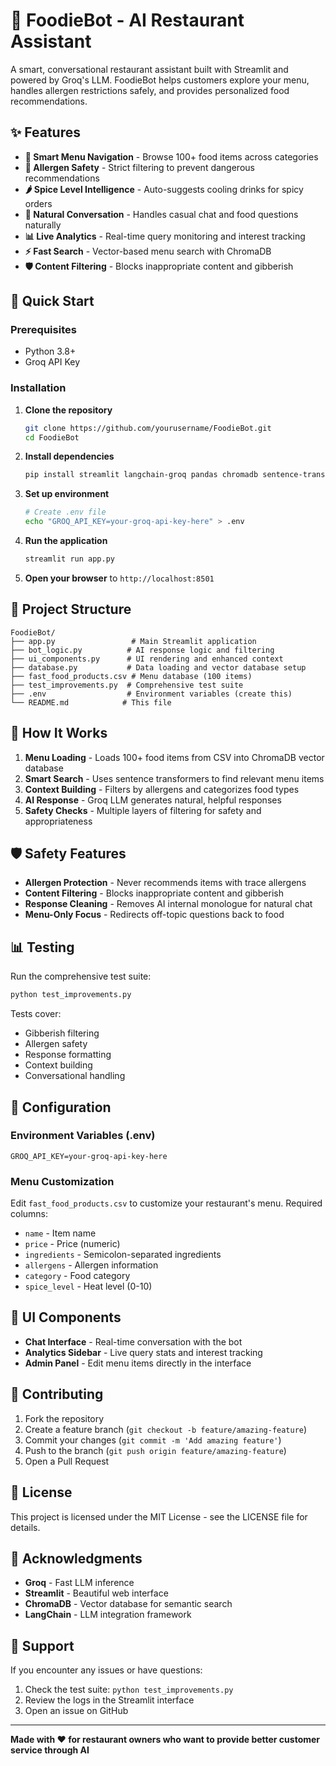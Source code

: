 # 🤖 FoodieBot - AI Restaurant Assistant

A smart, conversational restaurant assistant built with Streamlit and powered by Groq's LLM. FoodieBot helps customers explore your menu, handles allergen restrictions safely, and provides personalized food recommendations.

## ✨ Features

- **🍔 Smart Menu Navigation** - Browse 100+ food items across categories
- **🚨 Allergen Safety** - Strict filtering to prevent dangerous recommendations
- **🌶️ Spice Level Intelligence** - Auto-suggests cooling drinks for spicy orders
- **💬 Natural Conversation** - Handles casual chat and food questions naturally
- **📊 Live Analytics** - Real-time query monitoring and interest tracking
- **⚡ Fast Search** - Vector-based menu search with ChromaDB
- **🛡️ Content Filtering** - Blocks inappropriate content and gibberish

## 🚀 Quick Start

### Prerequisites
- Python 3.8+
- Groq API Key

### Installation

1. **Clone the repository**
   ```bash
   git clone https://github.com/yourusername/FoodieBot.git
   cd FoodieBot
   ```

2. **Install dependencies**
   ```bash
   pip install streamlit langchain-groq pandas chromadb sentence-transformers python-dotenv
   ```

3. **Set up environment**
   ```bash
   # Create .env file
   echo "GROQ_API_KEY=your-groq-api-key-here" > .env
   ```

4. **Run the application**
   ```bash
   streamlit run app.py
   ```

5. **Open your browser** to `http://localhost:8501`

## 📁 Project Structure

```
FoodieBot/
├── app.py                 # Main Streamlit application
├── bot_logic.py          # AI response logic and filtering
├── ui_components.py      # UI rendering and enhanced context
├── database.py           # Data loading and vector database setup
├── fast_food_products.csv # Menu database (100 items)
├── test_improvements.py  # Comprehensive test suite
├── .env                  # Environment variables (create this)
└── README.md            # This file
```

## 🎯 How It Works

1. **Menu Loading** - Loads 100+ food items from CSV into ChromaDB vector database
2. **Smart Search** - Uses sentence transformers to find relevant menu items
3. **Context Building** - Filters by allergens and categorizes food types
4. **AI Response** - Groq LLM generates natural, helpful responses
5. **Safety Checks** - Multiple layers of filtering for safety and appropriateness

## 🛡️ Safety Features

- **Allergen Protection** - Never recommends items with trace allergens
- **Content Filtering** - Blocks inappropriate content and gibberish
- **Response Cleaning** - Removes AI internal monologue for natural chat
- **Menu-Only Focus** - Redirects off-topic questions back to food

## 📊 Testing

Run the comprehensive test suite:
```bash
python test_improvements.py
```

Tests cover:
- Gibberish filtering
- Allergen safety
- Response formatting
- Context building
- Conversational handling

## 🔧 Configuration

### Environment Variables (.env)
```
GROQ_API_KEY=your-groq-api-key-here
```

### Menu Customization
Edit `fast_food_products.csv` to customize your restaurant's menu. Required columns:
- `name` - Item name
- `price` - Price (numeric)
- `ingredients` - Semicolon-separated ingredients
- `allergens` - Allergen information
- `category` - Food category
- `spice_level` - Heat level (0-10)

## 🎨 UI Components

- **Chat Interface** - Real-time conversation with the bot
- **Analytics Sidebar** - Live query stats and interest tracking
- **Admin Panel** - Edit menu items directly in the interface

## 🤝 Contributing

1. Fork the repository
2. Create a feature branch (`git checkout -b feature/amazing-feature`)
3. Commit your changes (`git commit -m 'Add amazing feature'`)
4. Push to the branch (`git push origin feature/amazing-feature`)
5. Open a Pull Request

## 📝 License

This project is licensed under the MIT License - see the LICENSE file for details.

## 🙏 Acknowledgments

- **Groq** - Fast LLM inference
- **Streamlit** - Beautiful web interface
- **ChromaDB** - Vector database for semantic search
- **LangChain** - LLM integration framework

## 📧 Support

If you encounter any issues or have questions:
1. Check the test suite: `python test_improvements.py`
2. Review the logs in the Streamlit interface
3. Open an issue on GitHub

---

**Made with ❤️ for restaurant owners who want to provide better customer service through AI**